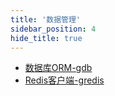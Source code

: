 ```yaml
---
title: '数据管理'
sidebar_position: 4
hide_title: true
---
```


- [数据库ORM-gdb](/docs/组件列表/数据管理/数据库ORM-gdb)
- [Redis客户端-gredis](/docs/组件列表/数据管理/Redis客户端-gredis)